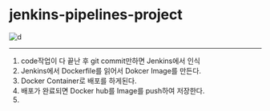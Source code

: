 # jenkins-pipelines-project
![d](https://user-images.githubusercontent.com/60678531/150051193-cbfe89a0-b1f6-4d8f-aaec-d8d8bfd302f5.png)

----------------------------------------------------------------------------
1. code작업이 다 끝난 후 git commit만하면 Jenkins에서 인식
2. Jenkins에서 Dockerfile를 읽어서 Dokcer Image를 만든다.
3. Docker Container로 배포를 하게된다.
4. 배포가 완료되면 Docker hub를 Image를 push하여 저장한다. 
5. 
